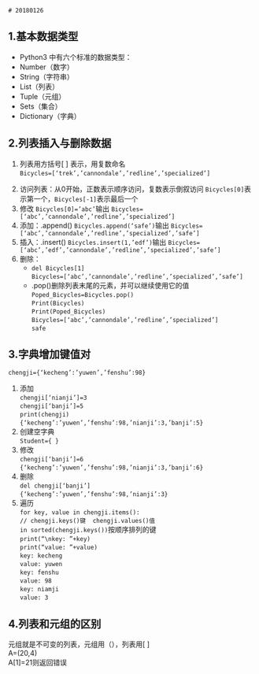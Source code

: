     # 20180126

## 1.基本数据类型

* Python3 中有六个标准的数据类型：
* Number（数字）
* String（字符串）
* List（列表）
* Tuple（元组）
* Sets（集合）
* Dictionary（字典）

## 2.列表插入与删除数据  

1. 列表用方括号[ ] 表示，用复数命名  
`Bicycles=[‘trek’,’cannondale’,’redline’,’specialized’]`  
2)	访问列表：从0开始，正数表示顺序访问，复数表示倒叙访问
`Bicycles[0]`表示第一个，`Bicycles[-1]`表示最后一个
3)	修改
`Bicycles[0]=’abc’`输出
`Bicycles=[‘abc’,’cannondale’,’redline’,’specialized’]`
4)	添加：.append()
`Bicycles.append(‘safe’)`输出
`Bicycles=[‘abc’,’cannondale’,’redline’,’specialized’,’safe’]`
5)	插入：.insert()
`Bicycles.insert(1,’edf’)`输出
`Bicycles=[‘abc’,’edf’,’cannondale’,’redline’,’specialized’,’safe’]`
6)	删除：
    +  `del Bicycles[1]`  
    `Bicycles=[‘abc’,’cannondale’,’redline’,’specialized’,’safe’]`
    + .pop()删除列表末尾的元素，并可以继续使用它的值`Poped_Bicycles=Bicycles.pop()`  
    `Print(Bicycles)`  
    `Print(Poped_Bicycles)`  
    `Bicycles=[‘abc’,’cannondale’,’redline’,’specialized’]`  
    `safe`
## 3.字典增加键值对  
`chengji={‘kecheng’:’yuwen’,’fenshu’:98}`  
1)	添加  
`chengji[‘nianji’]=3`  
`chengji[‘banji’]=5`  
`print(chengji)`  
`{‘kecheng’:’yuwen’,’fenshu’:98,’nianji’:3,’banji’:5}`
2)	创建空字典  
`Student={ }`
3)	修改  
`chengji[‘banji’]=6`  
`{‘kecheng’:’yuwen’,’fenshu’:98,’nianji’:3,’banji’:6}`
4)	删除  
`del chengji[‘banji’]`  
`{‘kecheng’:’yuwen’,’fenshu’:98,’nianji’:3}`
5)	遍历  
`for key, value in chengji.items(): `  
`// chengji.keys()键  chengji.values()值`  
`in sorted(chengji.keys())`按顺序排列的键  
`print(“\nkey: ”+key)`  
`print(“value: ”+value)`  
`key: kecheng`  
`value: yuwen`  
`key: fenshu`  
`value: 98`  
`key: niamji`  
`value: 3`

## 4.列表和元组的区别
元组就是不可变的列表，元组用（），列表用[ ]  
A=(20,4)  
A[1]=21则返回错误






